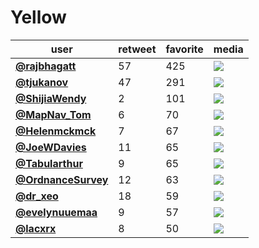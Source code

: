 # Yellow

| user                                           |   retweet |   favorite | media                                                           |
|------------------------------------------------|-----------|------------|-----------------------------------------------------------------|
| **[@rajbhagatt](https://t.co/ZZ4JtYYcQN)**     |        57 |        425 | ![](http://pbs.twimg.com/media/EmT4eMxU8AAseGS.jpg)             |
| **[@tjukanov](https://t.co/FI7OJKkYVD)**       |        47 |        291 | ![](http://pbs.twimg.com/media/EmIJ9jSXEAUkRpU.jpg)             |
| **[@ShijiaWendy](https://t.co/wonAvjof5E)**    |         2 |        101 | ![](http://pbs.twimg.com/media/EmUXVwyVoAAXy0U.jpg)             |
| **[@MapNav_Tom](https://t.co/NFCetTXTVb)**     |         6 |         70 | ![](http://pbs.twimg.com/media/EmQnqG7W4AIGzR4.jpg)             |
| **[@Helenmckmck](https://t.co/Dbn79VWCkJ)**    |         7 |         67 | ![](http://pbs.twimg.com/media/EmUOhRfXEAAhlEI.jpg)             |
| **[@JoeWDavies](https://t.co/mwHzmibvom)**     |        11 |         65 | ![](http://pbs.twimg.com/media/EmUe9iqXEAM9sIB.jpg)             |
| **[@Tabularthur](https://t.co/s6PK1Uouo4)**    |         9 |         65 | ![](http://pbs.twimg.com/media/EmSr2eNW8AYObMW.jpg)             |
| **[@OrdnanceSurvey](https://t.co/JD1N09KqYK)** |        12 |         63 | ![](http://pbs.twimg.com/tweet_video_thumb/EmTtuNVXYAAQpFW.jpg) |
| **[@dr_xeo](https://t.co/6QH3Q5vrVq)**         |        18 |         59 | ![](http://pbs.twimg.com/media/EmUmuouXMAIAKz7.jpg)             |
| **[@evelynuuemaa](https://t.co/vKSohWb5Jb)**   |         9 |         57 | ![](http://pbs.twimg.com/media/EmSkJokW4AYLHCh.jpg)             |
| **[@lacxrx](https://t.co/AEf0MIIMTQ)**         |         8 |         50 | ![](http://pbs.twimg.com/media/EmSWtEoW4AEECi2.jpg)             |
 
